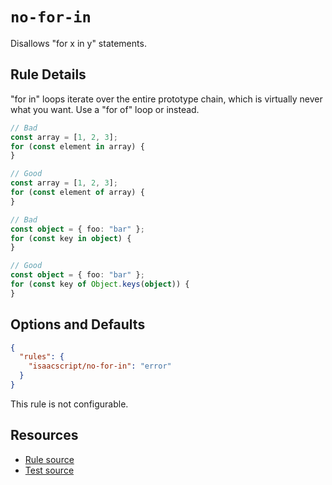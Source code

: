 # `no-for-in`

Disallows "for x in y" statements.

## Rule Details

"for in" loops iterate over the entire prototype chain, which is virtually never what you want. Use a "for of" loop or instead.

```ts
// Bad
const array = [1, 2, 3];
for (const element in array) {
}

// Good
const array = [1, 2, 3];
for (const element of array) {
}

// Bad
const object = { foo: "bar" };
for (const key in object) {
}

// Good
const object = { foo: "bar" };
for (const key of Object.keys(object)) {
}
```

## Options and Defaults

```json
{
  "rules": {
    "isaacscript/no-for-in": "error"
  }
}
```

This rule is not configurable.

## Resources

- [Rule source](../../src/rules/no-for-in.ts)
- [Test source](../../tests/rules/no-for-in.test.ts)
